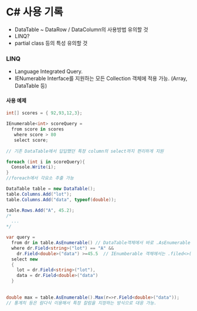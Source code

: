 # C# 사용 기록

- DataTable ~ DataRow / DataColumn의 사용방법 유의할 것
- LINQ?
- partial class 등의 특성 유의할 것

### LINQ
- Language Integrated Query.
- IENumerable Interface를 지원하는 모든 Collection 객체에 적용 가능. (Array, DataTable 등)

#### 사용 예제
```c#
int[] scores = { 92,93,12,3};

IEnumerable<int> scoreQuery = 
  from score in scores
   where score > 80
   select score;
   
// 기존 DataTable에서 답답했던 특정 column의 select까지 편리하게 지원

foreach (int i in scoreQuery){
  Console.Write(i);
}
//foreach에서 각요소 추출 가능
```

```c#
DataTable table = new DataTable();
table.Columns.Add("lot");
table.Columns.Add("data", typeof(double));

table.Rows.Add("A", 45.2);
/*
  ... 
*/

var query = 
  from dr in table.AsEnumerable() // DataTable객체에서 바로 .AsEnumerable()로 변환 유의
  where dr.Field<string>("lot") == "A" &&
    dr.Field<double>("data") >=45.5  // IEnumberable 객체에서는 .filed<>()로 직접 항을 지정하여 조건 적용 가능
  select new
  {
    lot = dr.Field<string>("lot"),
    data = dr.Field<double>("data")
  }
  
  
double max = table.AsEnumerable().Max(r=>r.Field<double>("data"));
// 통계치 등은 람다식 이용해서 특정 칼럼을 지정하는 방식으로 대응 가능.
```



